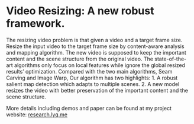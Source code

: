 # Video Resizing: A new robust framework.

The resizing video problem is that given a video and a target frame size. Resize the input video to the target frame size by content-aware analysis and mapping algorithm. The new video is supposed to keep the important content and the scene structure from the original video.
The state-of-the-art algorithms only focus on local features while ignore the global resized results’ optimization. Compared with the two main algorithms, Seam Carving and Image Warp, Our algorithm has two highlights: 1. A robust salient map detection which adapts to multiple scenes. 2. A new model resizes the video with better preservation of the important content and the scene structure.

More details including demos and paper can be found at my project website: [research.lyq.me](http://research.lyq.me)
